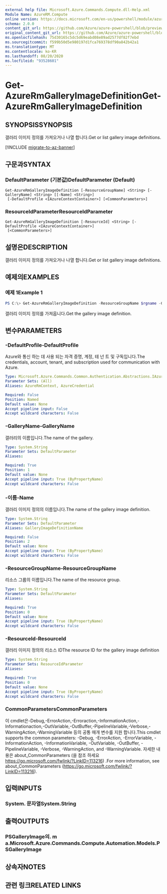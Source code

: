 ```yaml
---
external help file: Microsoft.Azure.Commands.Compute.dll-Help.xml
Module Name: AzureRM.Compute
online version: https://docs.microsoft.com/en-us/powershell/module/azurerm.compute/get-azurermgalleryimagedefinition
schema: 2.0.0
content_git_url: https://github.com/Azure/azure-powershell/blob/preview/src/ResourceManager/Compute/Commands.Compute/help/Get-AzureRmGalleryImageDefinition.md
original_content_git_url: https://github.com/Azure/azure-powershell/blob/preview/src/ResourceManager/Compute/Commands.Compute/help/Get-AzureRmGalleryImageDefinition.md
ms.openlocfilehash: 75d30165c5dc5d69eabd08e89ad2577df82f7ebd
ms.sourcegitcommit: f599b50d5e980197d1fca769378df90a842b42a1
ms.translationtype: MT
ms.contentlocale: ko-KR
ms.lasthandoff: 08/20/2020
ms.locfileid: "93528601"
---
```

# <span data-ttu-id="dc355-101">Get-AzureRmGalleryImageDefinition</span><span class="sxs-lookup"><span data-stu-id="dc355-101">Get-AzureRmGalleryImageDefinition</span></span>

## <span data-ttu-id="dc355-102">SYNOPSIS</span><span class="sxs-lookup"><span data-stu-id="dc355-102">SYNOPSIS</span></span>
<span data-ttu-id="dc355-103">갤러리 이미지 정의를 가져오거나 나열 합니다.</span><span class="sxs-lookup"><span data-stu-id="dc355-103">Get or list gallery image definitions.</span></span>

[!INCLUDE [migrate-to-az-banner](../../includes/migrate-to-az-banner.md)]

## <span data-ttu-id="dc355-104">구문과</span><span class="sxs-lookup"><span data-stu-id="dc355-104">SYNTAX</span></span>

### <span data-ttu-id="dc355-105">DefaultParameter (기본값)</span><span class="sxs-lookup"><span data-stu-id="dc355-105">DefaultParameter (Default)</span></span>
```
Get-AzureRmGalleryImageDefinition [-ResourceGroupName] <String> [-GalleryName] <String> [[-Name] <String>]
 [-DefaultProfile <IAzureContextContainer>] [<CommonParameters>]
```

### <span data-ttu-id="dc355-106">ResourceIdParameter</span><span class="sxs-lookup"><span data-stu-id="dc355-106">ResourceIdParameter</span></span>
```
Get-AzureRmGalleryImageDefinition [-ResourceId] <String> [-DefaultProfile <IAzureContextContainer>]
 [<CommonParameters>]
```

## <span data-ttu-id="dc355-107">설명은</span><span class="sxs-lookup"><span data-stu-id="dc355-107">DESCRIPTION</span></span>
<span data-ttu-id="dc355-108">갤러리 이미지 정의를 가져오거나 나열 합니다.</span><span class="sxs-lookup"><span data-stu-id="dc355-108">Get or list gallery image definitions.</span></span>

## <span data-ttu-id="dc355-109">예제의</span><span class="sxs-lookup"><span data-stu-id="dc355-109">EXAMPLES</span></span>

### <span data-ttu-id="dc355-110">예제 1</span><span class="sxs-lookup"><span data-stu-id="dc355-110">Example 1</span></span>
```powershell
PS C:\> Get-AzureRmGalleryImageDefinition -ResourceGroupName $rgname -GalleryName $gallery -GalleryImageDefinitionName $image
```

<span data-ttu-id="dc355-111">갤러리 이미지 정의를 가져옵니다.</span><span class="sxs-lookup"><span data-stu-id="dc355-111">Get the gallery image definition.</span></span>

## <span data-ttu-id="dc355-112">변수</span><span class="sxs-lookup"><span data-stu-id="dc355-112">PARAMETERS</span></span>

### <span data-ttu-id="dc355-113">-DefaultProfile</span><span class="sxs-lookup"><span data-stu-id="dc355-113">-DefaultProfile</span></span>
<span data-ttu-id="dc355-114">Azure와 통신 하는 데 사용 되는 자격 증명, 계정, 테 넌 트 및 구독입니다.</span><span class="sxs-lookup"><span data-stu-id="dc355-114">The credentials, account, tenant, and subscription used for communication with Azure.</span></span>

```yaml
Type: Microsoft.Azure.Commands.Common.Authentication.Abstractions.IAzureContextContainer
Parameter Sets: (All)
Aliases: AzureRmContext, AzureCredential

Required: False
Position: Named
Default value: None
Accept pipeline input: False
Accept wildcard characters: False
```

### <span data-ttu-id="dc355-115">-GalleryName</span><span class="sxs-lookup"><span data-stu-id="dc355-115">-GalleryName</span></span>
<span data-ttu-id="dc355-116">갤러리의 이름입니다.</span><span class="sxs-lookup"><span data-stu-id="dc355-116">The name of the gallery.</span></span>

```yaml
Type: System.String
Parameter Sets: DefaultParameter
Aliases:

Required: True
Position: 1
Default value: None
Accept pipeline input: True (ByPropertyName)
Accept wildcard characters: False
```

### <span data-ttu-id="dc355-117">-이름</span><span class="sxs-lookup"><span data-stu-id="dc355-117">-Name</span></span>
<span data-ttu-id="dc355-118">갤러리 이미지 정의의 이름입니다.</span><span class="sxs-lookup"><span data-stu-id="dc355-118">The name of the gallery image definition.</span></span>

```yaml
Type: System.String
Parameter Sets: DefaultParameter
Aliases: GalleryImageDefinitionName

Required: False
Position: 2
Default value: None
Accept pipeline input: True (ByPropertyName)
Accept wildcard characters: False
```

### <span data-ttu-id="dc355-119">-ResourceGroupName</span><span class="sxs-lookup"><span data-stu-id="dc355-119">-ResourceGroupName</span></span>
<span data-ttu-id="dc355-120">리소스 그룹의 이름입니다.</span><span class="sxs-lookup"><span data-stu-id="dc355-120">The name of the resource group.</span></span>

```yaml
Type: System.String
Parameter Sets: DefaultParameter
Aliases:

Required: True
Position: 0
Default value: None
Accept pipeline input: True (ByPropertyName)
Accept wildcard characters: False
```

### <span data-ttu-id="dc355-121">-ResourceId</span><span class="sxs-lookup"><span data-stu-id="dc355-121">-ResourceId</span></span>
<span data-ttu-id="dc355-122">갤러리 이미지 정의의 리소스 ID</span><span class="sxs-lookup"><span data-stu-id="dc355-122">The resource ID for the gallery image definition</span></span>

```yaml
Type: System.String
Parameter Sets: ResourceIdParameter
Aliases:

Required: True
Position: 0
Default value: None
Accept pipeline input: True (ByPropertyName)
Accept wildcard characters: False
```

### <span data-ttu-id="dc355-123">CommonParameters</span><span class="sxs-lookup"><span data-stu-id="dc355-123">CommonParameters</span></span>
<span data-ttu-id="dc355-124">이 cmdlet은-Debug,-ErrorAction,-Erroraction,-InformationAction,-Informationaction,-OutVariable,-OutBuffer,-PipelineVariable,-Verbose,-WarningAction,-WarningVariable 등의 공통 매개 변수를 지원 합니다.</span><span class="sxs-lookup"><span data-stu-id="dc355-124">This cmdlet supports the common parameters: -Debug, -ErrorAction, -ErrorVariable, -InformationAction, -InformationVariable, -OutVariable, -OutBuffer, -PipelineVariable, -Verbose, -WarningAction, and -WarningVariable.</span></span> <span data-ttu-id="dc355-125">자세한 내용은 about_CommonParameters (을 참조 하세요 https://go.microsoft.com/fwlink/?LinkID=113216) .</span><span class="sxs-lookup"><span data-stu-id="dc355-125">For more information, see about_CommonParameters (https://go.microsoft.com/fwlink/?LinkID=113216).</span></span>

## <span data-ttu-id="dc355-126">입력</span><span class="sxs-lookup"><span data-stu-id="dc355-126">INPUTS</span></span>

### <span data-ttu-id="dc355-127">System. 문자열</span><span class="sxs-lookup"><span data-stu-id="dc355-127">System.String</span></span>

## <span data-ttu-id="dc355-128">출력</span><span class="sxs-lookup"><span data-stu-id="dc355-128">OUTPUTS</span></span>

### <span data-ttu-id="dc355-129">PSGalleryImage의. m a.</span><span class="sxs-lookup"><span data-stu-id="dc355-129">Microsoft.Azure.Commands.Compute.Automation.Models.PSGalleryImage</span></span>

## <span data-ttu-id="dc355-130">상속자</span><span class="sxs-lookup"><span data-stu-id="dc355-130">NOTES</span></span>

## <span data-ttu-id="dc355-131">관련 링크</span><span class="sxs-lookup"><span data-stu-id="dc355-131">RELATED LINKS</span></span>
